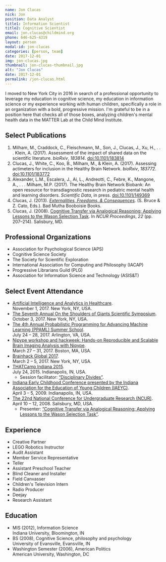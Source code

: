 ```yaml
---
name: Jon Clucas
nick: Jon
position: Data Analyst
title1: Information Scientist
title2: Cognitive Scientist
email: jon.clucas@childmind.org
phone: 646-625-4319
layout: person
modal-id: jon-clucas
categories: [person, team]
date: 2017-12-01
img: jon-clucas.jpg
thumbnail: jon-clucas-thumbnail.jpg
alt: "Jon Clucas"
date: 2017-12-01
permalink: /jon-clucas.html
---
```


I moved to New York City in 2016 in search of a professional opportunity to leverage my education in cognitive science, my education in information science or my experience working with human children, specifically a role in an organization with a bold, progressive mission. I'm grateful to be in a position here that checks all of those boxes, analyzing children's mental health data in the MATTER Lab at the Child Mind Institute.

## Select Publications

1. Milham, M., Craddock, C., Fleischmann, M., Son, J., Clucas, J., Xu, H., . . . Klein, A. (2017). Assessment of the impact of shared data on the scientific literature. *bioRxiv*, *183814*. [doi:10.1101/183814](https://dx.doi.org/10.1101/183814)
2. Clucas, J., White, C., Koo, B., Milham, M., & Klein, A. (2017). Assessing actimeters for inclusion in the Healthy Brain Network. *bioRxiv*, *183772*. [doi:10.1101/183772](https://dx.doi.org/10.1101/183772)
3. Alexander, L.M., Escalera, J., Ai, L., Andreotti, C., Febre, K., Mangone, A., . . . Milham, M.P. (2017). The Healthy Brain Network Biobank: An open resource for transdiagnostic research in pediatric mental health and learning disorders. *Scientific Data*, in press. [doi:10.1101/149369](https://dx.doi.org/10.1101/149369)
4. Clucas, J. (2013). [*Externalities, Freedoms, & Consequences*](http://www.vasegurt.com/books/externalities/). (S. Bruce & Z. Cato, Eds.). Bad Mutha Booboisie Books. 
5. Clucas, J. (2008). [Cognitive Transfer via Analogical Reasoning; Applying Lessons to the Wason Selection Task](https://sites.google.com/site/shnizzedy/ClucasJ2008CognitiveTransfer.pdf). In *NCUR Proceedings*, *22* (pp. 207–214). Salisbury, MD.

## Professional Organizations

- Association for Psychological Science (APS)
- Cognitive Science Society
- The Society for Scientific Exploration
- International Association for Computing and Philosophy (IACAP)
- Progressive Librarians Guild (PLG)
- Association for Information Science and Technology (ASIS&T)

## Select Event Attendance

- [Artificial Intelligence and Analytics in Healthcare](https://www.eventbrite.co.uk/e/artificial-intelligence-and-analytics-in-healthcare-tickets-38501837031).<br>November 1, 2017. New York, NY, USA.
- [The Seventh Annual On the Shoulders of Giants Scientific Symposium](https://www.eventbrite.com/e/the-seventh-annual-on-the-shoulders-of-giants-scientific-symposium-tickets-35984236821).<br>October 3, 2017. New York, NY, USA.
- [The 4th Annual Probabilistic Programming for Advancing Machine Learning (PPAML) Summer School](http://ppaml.galois.com/wiki/wiki/SummerSchools/2017/Announcement).<br>July 24 – 28, 2017. Arlington, VA, USA. 
- [Nipype workshop and hackweek: Hands-on Reproducible and Scalable Brain Imaging Analysis with Nipype](http://nipy.org/workshops/2017-03-boston/index.html).<br>March 27 – 31, 2017. Boston, MA, USA.
- [Brainhack Global 2017](http://www.brainhack.org/global2017/).<br>March 2 – 5, 2017. New York, NY, USA. 
- [THATCamp Indiana 2015](http://indiana2015.thatcamp.org/).<br>July 24, 2015. Indianapolis, IN, USA.
  - Session facilitator: [“Disciplinary Divides”](https://docs.google.com/document/d/1tj7RxRhsxnwcMQNpproNT5BzfpzZZyyTLcU7AS9M3sg).
- [Indiana Early Childhood Conference presented by the Indiana Association for the Education of Young Children (IAEYC)](https://earlylearningin.org/day-nursery-teachers-are-life-long-learners/).<br>April 3 – 5, 2009. Indianapolis, IN, USA.
- [The 22nd National Conference for Undergraduate Research (NCUR)](http://www.salisbury.edu/ncur22/).<br>April 10 – 12, 2008. Salisbury, MD, USA.
  - Presenter: [“Cognitive Transfer via Analogical Reasoning; Applying Lessons to the Wason Selection Task”](https://sites.google.com/site/shnizzedy/2008cognitivetransfer).

## Experience

- Creative Partner
- LEGO Robotics Instructor
- Audit Assistant
- Member Service Representative
- Teller
- Assistant Preschool Teacher
- Blind Cleaner and Installer
- Field Canvasser
- Children's Television Intern
- Radio Producer
- Deejay
- Research Assistant

## Education

- MIS (2012), Information Science<br>Indiana University, Bloomington, IN
- BS (2008), Cognitive Science, philosophy and psychology<br>University of Evansville, Evansville, IN
- Washington Semester (2006), American Politics<br>American University, Washington, DC